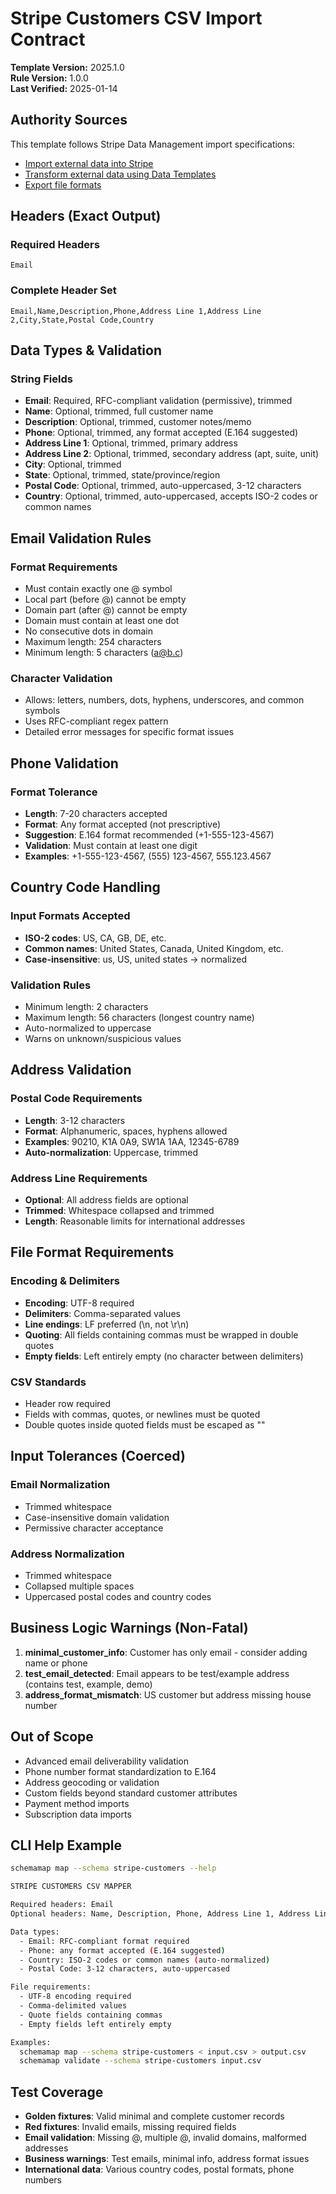 # Stripe Customers CSV Import Contract

**Template Version:** 2025.1.0  
**Rule Version:** 1.0.0  
**Last Verified:** 2025-01-14  

## Authority Sources

This template follows Stripe Data Management import specifications:

- [Import external data into Stripe](https://docs.stripe.com/stripe-data/import-external-data)
- [Transform external data using Data Templates](https://docs.stripe.com/stripe-data/import-external-data/data-template)
- [Export file formats](https://docs.stripe.com/get-started/data-migrations/export-file-formats)

## Headers (Exact Output)

### Required Headers
```csv
Email
```

### Complete Header Set
```csv
Email,Name,Description,Phone,Address Line 1,Address Line 2,City,State,Postal Code,Country
```

## Data Types & Validation

### String Fields
- **Email**: Required, RFC-compliant validation (permissive), trimmed
- **Name**: Optional, trimmed, full customer name
- **Description**: Optional, trimmed, customer notes/memo
- **Phone**: Optional, trimmed, any format accepted (E.164 suggested)
- **Address Line 1**: Optional, trimmed, primary address
- **Address Line 2**: Optional, trimmed, secondary address (apt, suite, unit)
- **City**: Optional, trimmed
- **State**: Optional, trimmed, state/province/region
- **Postal Code**: Optional, trimmed, auto-uppercased, 3-12 characters
- **Country**: Optional, trimmed, auto-uppercased, accepts ISO-2 codes or common names

## Email Validation Rules

### Format Requirements
- Must contain exactly one @ symbol
- Local part (before @) cannot be empty
- Domain part (after @) cannot be empty
- Domain must contain at least one dot
- No consecutive dots in domain
- Maximum length: 254 characters
- Minimum length: 5 characters (a@b.c)

### Character Validation
- Allows: letters, numbers, dots, hyphens, underscores, and common symbols
- Uses RFC-compliant regex pattern
- Detailed error messages for specific format issues

## Phone Validation

### Format Tolerance
- **Length**: 7-20 characters accepted
- **Format**: Any format accepted (not prescriptive)
- **Suggestion**: E.164 format recommended (+1-555-123-4567)
- **Validation**: Must contain at least one digit
- **Examples**: +1-555-123-4567, (555) 123-4567, 555.123.4567

## Country Code Handling

### Input Formats Accepted
- **ISO-2 codes**: US, CA, GB, DE, etc.
- **Common names**: United States, Canada, United Kingdom, etc.
- **Case-insensitive**: us, US, united states → normalized

### Validation Rules
- Minimum length: 2 characters
- Maximum length: 56 characters (longest country name)
- Auto-normalized to uppercase
- Warns on unknown/suspicious values

## Address Validation

### Postal Code Requirements
- **Length**: 3-12 characters
- **Format**: Alphanumeric, spaces, hyphens allowed
- **Examples**: 90210, K1A 0A9, SW1A 1AA, 12345-6789
- **Auto-normalization**: Uppercase, trimmed

### Address Line Requirements
- **Optional**: All address fields are optional
- **Trimmed**: Whitespace collapsed and trimmed
- **Length**: Reasonable limits for international addresses

## File Format Requirements

### Encoding & Delimiters
- **Encoding**: UTF-8 required
- **Delimiters**: Comma-separated values
- **Line endings**: LF preferred (\n, not \r\n)
- **Quoting**: All fields containing commas must be wrapped in double quotes
- **Empty fields**: Left entirely empty (no character between delimiters)

### CSV Standards
- Header row required
- Fields with commas, quotes, or newlines must be quoted
- Double quotes inside quoted fields must be escaped as ""

## Input Tolerances (Coerced)

### Email Normalization
- Trimmed whitespace
- Case-insensitive domain validation
- Permissive character acceptance

### Address Normalization
- Trimmed whitespace
- Collapsed multiple spaces
- Uppercased postal codes and country codes

## Business Logic Warnings (Non-Fatal)

1. **minimal_customer_info**: Customer has only email - consider adding name or phone
2. **test_email_detected**: Email appears to be test/example address (contains test, example, demo)
3. **address_format_mismatch**: US customer but address missing house number

## Out of Scope

- Advanced email deliverability validation
- Phone number format standardization to E.164
- Address geocoding or validation
- Custom fields beyond standard customer attributes
- Payment method imports
- Subscription data imports

## CLI Help Example

```bash
schemamap map --schema stripe-customers --help

STRIPE CUSTOMERS CSV MAPPER

Required headers: Email
Optional headers: Name, Description, Phone, Address Line 1, Address Line 2, City, State, Postal Code, Country

Data types:
  - Email: RFC-compliant format required
  - Phone: any format accepted (E.164 suggested)
  - Country: ISO-2 codes or common names (auto-normalized)
  - Postal Code: 3-12 characters, auto-uppercased

File requirements:
  - UTF-8 encoding required
  - Comma-delimited values
  - Quote fields containing commas
  - Empty fields left entirely empty

Examples:
  schemamap map --schema stripe-customers < input.csv > output.csv
  schemamap validate --schema stripe-customers input.csv
```

## Test Coverage

- **Golden fixtures**: Valid minimal and complete customer records
- **Red fixtures**: Invalid emails, missing required fields
- **Email validation**: Missing @, multiple @, invalid domains, malformed addresses
- **Business warnings**: Test emails, minimal info, address format issues
- **International data**: Various country codes, postal formats, phone numbers